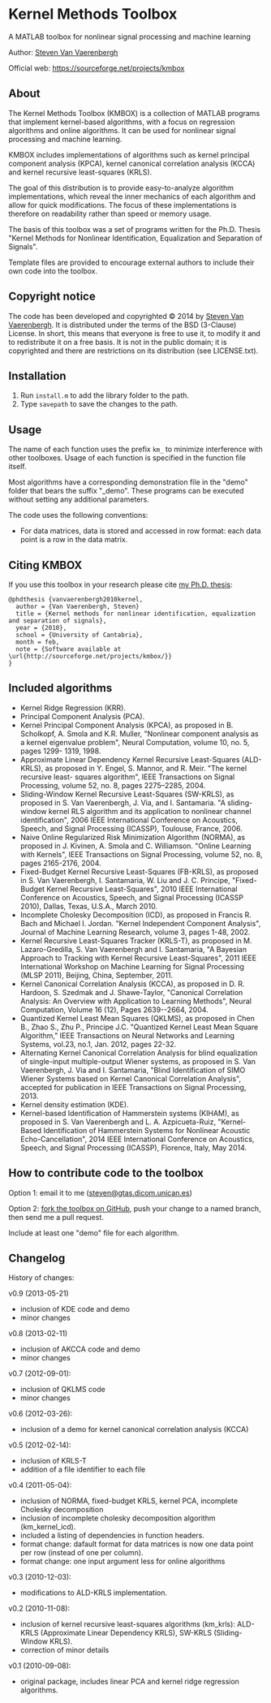Kernel Methods Toolbox
======================

A MATLAB toolbox for nonlinear signal processing and machine learning

Author: [Steven Van Vaerenbergh](http://gtas.unican.es/people/steven)

Official web: https://sourceforge.net/projects/kmbox  


About
---

The Kernel Methods Toolbox (KMBOX) is a collection of MATLAB programs that implement kernel-based algorithms, with a focus on regression algorithms and online algorithms. It can be used for nonlinear signal processing and machine learning.

KMBOX includes implementations of algorithms such as kernel principal component analysis (KPCA), kernel canonical correlation analysis (KCCA) and kernel recursive least-squares (KRLS).

The goal of this distribution is to provide easy-to-analyze algorithm implementations, which reveal the inner mechanics of each algorithm and allow for quick modifications. The focus of these implementations is therefore on readability rather than speed or memory usage.

The basis of this toolbox was a set of programs written for the Ph.D. Thesis "Kernel Methods for Nonlinear Identification, Equalization and Separation of Signals".

Template files are provided to encourage external authors to include their own code into the toolbox.


Copyright notice
---

The code has been developed and copyrighted © 2014 by [Steven Van Vaerenbergh](http://gtas.unican.es/people/steven). It is distributed under the terms of the BSD (3-Clause) License. In short, this means that everyone is free to use it, to modify it and to redistribute it on a free basis. It is not in the public domain; it is copyrighted and there are restrictions on its distribution (see LICENSE.txt).


Installation
---

1. Run `install.m` to add the library folder to the path.
2. Type `savepath` to save the changes to the path.

Usage
---

The name of each function uses the prefix `km_` to minimize interference with other toolboxes. Usage of each function is specified in the function file itself.

Most algorithms have a corresponding demonstration file in the "demo" folder that bears the suffix "_demo". These programs can be executed without setting any additional parameters.

The code uses the following conventions:
- For data matrices, data is stored and accessed in row format: each data point is a row in the data matrix.


Citing KMBOX
---

If you use this toolbox in your research please cite [my Ph.D. thesis](http://gtas.unican.es/pub/255):

    @phdthesis {vanvaerenbergh2010kernel,
      author = {Van Vaerenbergh, Steven}
      title = {Kernel methods for nonlinear identification, equalization and separation of signals},
      year = {2010},
      school = {University of Cantabria},
      month = feb,
      note = {Software available at \url{http://sourceforge.net/projects/kmbox/}}
    }


Included algorithms
---

- Kernel Ridge Regression (KRR).
- Principal Component Analysis (PCA).
- Kernel Principal Component Analysis (KPCA), as proposed in B. Scholkopf, A. Smola and K.R. Muller, "Nonlinear component analysis as a kernel eigenvalue problem", Neural Computation, volume 10, no. 5, pages 1299- 1319, 1998.
- Approximate Linear Dependency Kernel Recursive Least-Squares (ALD-KRLS), as proposed in Y. Engel, S. Mannor, and R. Meir. "The kernel recursive least- squares algorithm", IEEE Transactions on Signal Processing, volume 52, no. 8, pages 2275–2285, 2004.
- Sliding-Window Kernel Recursive Least-Squares (SW-KRLS), as proposed in S. Van Vaerenbergh, J. Via, and I. Santamaria. "A sliding-window kernel RLS algorithm and its application to nonlinear channel identification", 2006 IEEE International Conference on Acoustics, Speech, and Signal Processing (ICASSP), Toulouse, France, 2006.
- Naive Online Regularized Risk Minimization Algorithm (NORMA), as proposed in J. Kivinen, A. Smola and C. Williamson. "Online Learning with Kernels", IEEE Transactions on Signal Processing, volume 52, no. 8, pages 2165-2176, 2004.
- Fixed-Budget Kernel Recursive Least-Squares (FB-KRLS), as proposed in S. Van Vaerenbergh, I. Santamaria, W. Liu and J. C. Principe, "Fixed-Budget Kernel Recursive Least-Squares", 2010 IEEE International Conference on Acoustics, Speech, and Signal Processing (ICASSP 2010), Dallas, Texas, U.S.A., March 2010.
- Incomplete Cholesky Decomposition (ICD), as proposed in Francis R. Bach and Michael I. Jordan. "Kernel Independent Component Analysis", Journal of Machine Learning Research, volume 3, pages 1-48, 2002.
- Kernel Recursive Least-Squares Tracker (KRLS-T), as proposed in M. Lazaro-Gredilla, S. Van Vaerenbergh and I. Santamaria, "A Bayesian Approach to Tracking with Kernel Recursive Least-Squares", 2011 IEEE International  Workshop on Machine Learning for Signal Processing (MLSP 2011), Beijing, China, September, 2011.
- Kernel Canonical Correlation Analysis (KCCA), as proposed in D. R. Hardoon, S. Szedmak and J. Shawe-Taylor, "Canonical Correlation Analysis: An Overview with Application to Learning Methods", Neural Computation, Volume 16 (12), Pages 2639--2664, 2004.
- Quantized Kernel Least Mean Squares (QKLMS), as proposed in Chen B., Zhao S., Zhu P., Principe J.C. "Quantized Kernel Least Mean Square Algorithm," IEEE Transactions on Neural Networks and Learning Systems, vol.23, no.1, Jan. 2012, pages 22-32.
- Alternating Kernel Canonical Correlation Analysis for blind equalization of single-input multiple-output Wiener systems, as proposed in S. Van Vaerenbergh, J. Via and I. Santamaria, "Blind Identification of SIMO Wiener Systems based on Kernel Canonical Correlation Analysis", accepted for publication in IEEE Transactions on Signal Processing, 2013.
- Kernel density estimation (KDE).
- Kernel-based Identification of Hammerstein systems (KIHAM), as proposed in S. Van Vaerenbergh and L. A. Azpicueta-Ruiz, "Kernel-Based Identification of Hammerstein Systems for Nonlinear Acoustic Echo-Cancellation", 2014 IEEE International Conference on Acoustics, Speech, and Signal Processing (ICASSP), Florence, Italy, May 2014.


How to contribute code to the toolbox
---

Option 1: email it to me (steven@gtas.dicom.unican.es)

Option 2: [fork the toolbox on GitHub](https://github.com/steven2358/kafbox), push your change to a named branch, then send me a pull request.

Include at least one "demo" file for each algorithm.


Changelog
---

History of changes:

v0.9 (2013-05-21)
- inclusion of KDE code and demo
- minor changes

v0.8 (2013-02-11)
- inclusion of AKCCA code and demo
- minor changes

v0.7 (2012-09-01):
- inclusion of QKLMS code
- minor changes

v0.6 (2012-03-26):
- inclusion of a demo for kernel canonical correlation analysis (KCCA)

v0.5 (2012-02-14):
- inclusion of KRLS-T
- addition of a file identifier to each file

v0.4 (2011-05-04):
- inclusion of NORMA, fixed-budget KRLS, kernel PCA, incomplete Cholesky decomposition
- inclusion of incomplete cholesky decomposition algorithm (km_kernel_icd).
- included a listing of dependencies in function headers.
- format change: dafault format for data matrices is now one data point per row (instead of one per column).
- format change: one input argument less for online algorithms

v0.3 (2010-12-03):
- modifications to ALD-KRLS implementation.

v0.2 (2010-11-08):
- inclusion of kernel recursive least-squares algorithms (km_krls): ALD-KRLS (Approximate Linear Dependency KRLS), SW-KRLS (Sliding-Window KRLS).
- correction of minor details

v0.1 (2010-09-08):
- original package, includes linear PCA and kernel ridge regression algorithms.